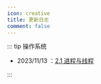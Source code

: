 ```yaml
---
icon: creative
title: 更新日志
comment: false
---
```




::: tip 操作系统

- 2023/11/13 ：[2.1 进程与线程](./computer/os/2-1.md)

:::



